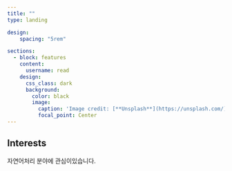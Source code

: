 ```yaml
---
title: ""
type: landing

design:
    spacing: "5rem"

sections:
  - block: features
    content:
      username: read
    design:
      css_class: dark
      background: 
        color: black
        image:
          caption: 'Image credit: [**Unsplash**](https://unsplash.com/)'
          focal_point: Center
---
```


## Interests
자연어처리 분야에 관심이있습니다.


